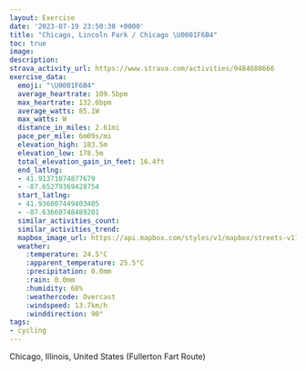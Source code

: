 ```yaml
---
layout: Exercise
date: '2023-07-19 23:50:30 +0000'
title: "Chicago, Lincoln Park / Chicago \U0001F6B4"
toc: true
image:
description:
strava_activity_url: https://www.strava.com/activities/9484688666
exercise_data:
  emoji: "\U0001F6B4"
  average_heartrate: 109.5bpm
  max_heartrate: 132.0bpm
  average_watts: 85.1W
  max_watts: W
  distance_in_miles: 2.61mi
  pace_per_mile: 6m09s/mi
  elevation_high: 183.5m
  elevation_low: 178.5m
  total_elevation_gain_in_feet: 16.4ft
  end_latlng:
  - 41.91371074877679
  - -87.65279369428754
  start_latlng:
  - 41.936007449403405
  - -87.63660748489201
  similar_activities_count:
  similar_activities_trend:
  mapbox_image_url: https://api.mapbox.com/styles/v1/mapbox/streets-v11/static/path-5+787af2-1.0(qn%7D~Fjo%7BuOlBM%60AOl%40QbA_%40dAg%40VEd%40En%40SNC%5CDr%40Zd%40N%5EVZNzAh%40%60%40J%5CD%5C%40fAOxAq%40d%40OxAkA%7CB%7DA%7C%40e%40nDcBlBy%40rCyAr%40Wh%40%5DJ%3FDLDlAARQz%40C%5C%3F%5CJv%40Dz%40MzABJHPFJPJ%40HA%7C%40HtBFxF%40xAJfCDnEBrUHxL%3FzDCrFJzKDxLDnACdCrAGpMKjCGlA%3Fna%40g%40),pin-s-s+e5b22e(-87.63654,41.93529),pin-s-f+89ae00(-87.65339,41.91608)/auto/800x800?access_token=pk.eyJ1Ijoiam9zaGJlY2ttYW4iLCJhIjoiY205eWR2aDd1MWZ6djJrbXc4a3M0bWZleiJ9.XiG9OWkNcZk2QzjJbxLB4A
  weather:
    :temperature: 24.5°C
    :apparent_temperature: 25.5°C
    :precipitation: 0.0mm
    :rain: 0.0mm
    :humidity: 68%
    :weathercode: Overcast
    :windspeed: 13.7km/h
    :winddirection: 90°
tags:
- cycling
---
```

Chicago, Illinois, United States (Fullerton Fart Route)
